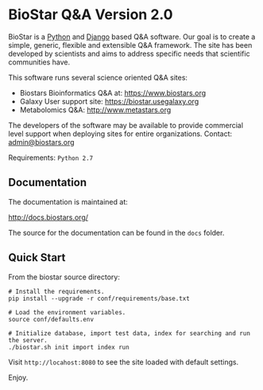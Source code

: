 BioStar Q&A Version 2.0
=======================

BioStar is a [Python][python] and [Django][django] based Q&A software.
Our goal is to create a simple, generic, flexible and extensible Q&A
framework. The site has been developed by scientists and aims to
address specific needs that scientific communities have.

This software runs several science oriented Q&A sites:

 * Biostars Bioinformatics Q&A at: https://www.biostars.org
 * Galaxy User support site: https://biostar.usegalaxy.org
 * Metabolomics Q&A: http://www.metastars.org
 
The developers of the software may be available to provide commercial level support
when deploying sites for entire organizations. Contact: admin@biostars.org

Requirements: `Python 2.7`

Documentation
-------------

The documentation is maintained at:

http://docs.biostars.org/

The source for the documentation can be found in  the `docs` folder.

Quick Start
------------

From the biostar source directory:

    # Install the requirements.
    pip install --upgrade -r conf/requirements/base.txt

    # Load the environment variables.
    source conf/defaults.env

    # Initialize database, import test data, index for searching and run the server.
    ./biostar.sh init import index run

Visit `http://locahost:8080` to see the site loaded with default settings.

Enjoy.


[django]: http://www.djangoproject.com/
[python]: http://www.python.org/
